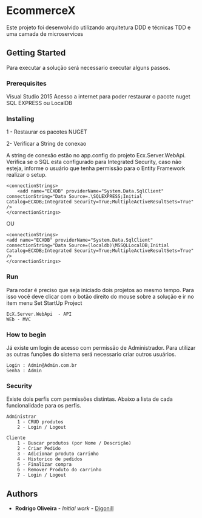 # EcommerceX
Este projeto foi desenvolvido utilizando arquitetura DDD e técnicas TDD e uma camada de microservices

## Getting Started


Para executar a solução será necessario executar alguns passos.


### Prerequisites

Visual Studio 2015 
Acesso a internet para poder restaurar o pacote nuget
SQL EXPRESS ou LocalDB

### Installing

1 - Restaurar os pacotes NUGET

2- Verificar a String de conexao

A string de conexão estão no app.config do projeto Ecx.Server.WebApi. Verifica se o SQL esta configurado para Integrated Security, caso não esteja, informe o usuário que tenha permissão para o Entity Framework realizar o setup.
```
<connectionStrings>
    <add name="ECXDB" providerName="System.Data.SqlClient" connectionString="Data Source=.\SQLEXPRESS;Initial Catalog=ECXDB;Integrated Security=True;MultipleActiveResultSets=True" />
</connectionStrings>
```
OU
```
<connectionStrings>
<add name="ECXDB" providerName="System.Data.SqlClient" connectionString="Data Source=(localdb)\MSSQLLocalDB;Initial Catalog=ECXDB;Integrated Security=True;MultipleActiveResultSets=True" />
</connectionStrings>
```


### Run 

Para rodar é preciso que seja iniciado dois projetos ao mesmo tempo. Para isso você deve clicar com o botão direito do mouse sobre a solução e ir no item menu Set StartUp Project

```
EcX.Server.WebApi  - API
WEb - MVC
```

### How to begin

Já existe um login de acesso com permissão de Administrador. 
Para utilizar as outras funções do sistema será necessario criar outros usuários.

```
Login : Admin@Admin.com.br
Senha : Admin
```

### Security 

Existe dois perfis com permissões distintas. Abaixo a lista de cada funcionalidade para os perfis.

```
Administrar 
	1 - CRUD produtos
	2 - Login / Logout
```
```
Cliente
	1 - Buscar produtos (por Nome / Descrição)
	2 - Criar Pedido 
	3 - Adicionar produto carrinho
	4 - Historico de pedidos	
	5 - Finalizar compra
	6 - Remover Produto do carrinho
	7 - Login / Logout
```

## Authors

* **Rodrigo Oliveira** - *Initial work* - [Digonill](https://github.com/Digonill)
```

